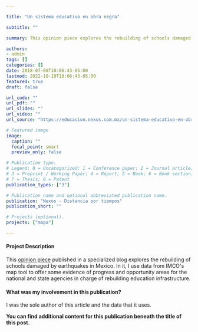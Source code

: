 ```yaml
---

title: "Un sistema educativo en obra negra"

subtitle: ""

summary: This opinion piece explores the rebuilding of schools damaged by earthquakes in Mexico. In it, I use data from IMCO's map tool to offer some evidence of progress and opportunity areas for the national and state agencies in charge of rebuilding education infrastructure.

authors:
- admin
tags: []
categories: []
date: 2018-07-08T10:06:43-05:00
lastmod: 2022-10-19T10:06:43-05:00
featured: true
draft: false

url_code: ""
url_pdf: ""
url_slides: ""
url_video: ""
url_source: "https://educacion.nexos.com.mx/un-sistema-educativo-en-obra-negra/"

# Featured image
image:
  caption: ""
  focal_point: smart
  preview_only: false

# Publication type.
# Legend: 0 = Uncategorized; 1 = Conference paper; 2 = Journal article;
# 3 = Preprint / Working Paper; 4 = Report; 5 = Book; 6 = Book section;
# 7 = Thesis; 8 = Patent
publication_types: ["3"]

# Publication name and optional abbreviated publication name.
publication: "Nexos - Distancia por tiempos"
publication_short: ""

# Projects (optional).
projects: ["mapa"]

---
```


#### Project Description

This [opinion piece](https://educacion.nexos.com.mx/un-sistema-educativo-en-obra-negra/) published in a specialized blog explores the rebuilding of schools damaged by earthquakes in Mexico. In it, I use data from IMCO's map tool to offer some evidence of progress and opportunity areas for the national and state agencies in charge of rebuilding education infrastructure. 

#### What was my involvement in this publication?

I was the sole author of this article and the data that it uses.

**You can find additional content for this publication beneath the title of this post.**